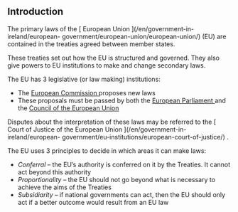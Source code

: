 ##  Introduction

The primary laws of the [ European Union ](/en/government-in-ireland/european-
government/european-union/european-union/) (EU) are contained in the treaties
agreed between member states.

These treaties set out how the EU is structured and governed. They also give
powers to EU institutions to make and change secondary laws.

The EU has 3 legislative (or law making) institutions:

  * The [ European Commission ](/en/government-in-ireland/european-government/eu-institutions/european-commission/) proposes new laws 
  * These proposals must be passed by both the [ European Parliament ](/en/government-in-ireland/european-government/eu-institutions/european-parliament/) and the [ Council of the European Union ](/en/government-in-ireland/european-government/eu-institutions/council-of-the-european-union/)

Disputes about the interpretation of these laws may be referred to the [ Court
of Justice of the European Union ](/en/government-in-ireland/european-
government/eu-institutions/european-court-of-justice/) .

The EU uses 3 principles to decide in which areas it can make laws:

  * _Conferral_ – the EU’s authority is conferred on it by the Treaties. It cannot act beyond this authority 
  * _Proportionality_ – the EU should not go beyond what is necessary to achieve the aims of the Treaties 
  * _Subsidiarity_ – if national governments can act, then the EU should only act if a better outcome would result from an EU law 

